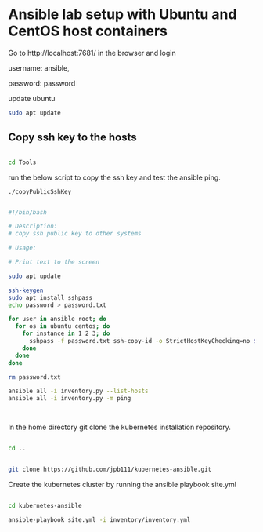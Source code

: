 # Ansible lab setup with Ubuntu and CentOS host containers 

Go to http://localhost:7681/ in the browser and login

username: ansible,

password: password 


update ubuntu 

```bash
sudo apt update

```
## Copy ssh key to the hosts 

```bash

cd Tools 

```
run the below script to copy the ssh key and test the ansible ping. 

```
./copyPublicSshKey

```
 

```bash

#!/bin/bash

# Description: 
# copy ssh public key to other systems

# Usage: 

# Print text to the screen 

sudo apt update 

ssh-keygen
sudo apt install sshpass
echo password > password.txt

for user in ansible root; do 
  for os in ubuntu centos; do 
    for instance in 1 2 3; do 
      sshpass -f password.txt ssh-copy-id -o StrictHostKeyChecking=no ${user}@${os}${instance}
    done
  done
done

rm password.txt

ansible all -i inventory.py --list-hosts
ansible all -i inventory.py -m ping 




```

In the home directory git clone the kubernetes installation repository.  

```bash

cd ..


git clone https://github.com/jpb111/kubernetes-ansible.git

```

Create the kubernetes cluster by running the ansible playbook site.yml 

```bash

cd kubernetes-ansible

ansible-playbook site.yml -i inventory/inventory.yml

```








